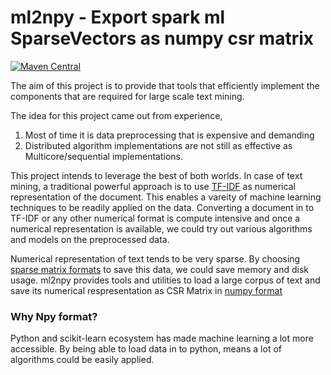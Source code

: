 # ml2npy - Export spark ml SparseVectors as numpy csr matrix

[![Maven Central](https://maven-badges.herokuapp.com/maven-central/com.indix/ml2npy_2.11/badge.svg)](https://maven-badges.herokuapp.com/maven-central/com.indix/ml2npy_2.11)

The aim of this project is to provide that tools that efficiently implement the components that are required for large scale text mining. 

The idea for this project came out from experience,
  1. Most of time it is data preprocessing that is expensive and demanding
  2. Distributed algorithm implementations are not still as effective as Multicore/sequential implementations.

This project intends to leverage the best of both worlds. In case of text mining, a traditional powerful approach is to use [TF-IDF](https://en.wikipedia.org/wiki/Tf%E2%80%93idf) as numerical representation of the document. This enables a vareity of machine learning techniques to be readily applied on the data. Converting a document in to TF-IDF or any other numerical format is compute intensive and once a numerical representation is available, we could try out various algorithms and models on the preprocessed data. 

Numerical representation of text tends to be very sparse. By choosing [sparse matrix formats](https://en.wikipedia.org/wiki/Sparse_matrix) to save this data, we could save memory and disk usage. ml2npy provides tools and utilities to load a large corpus of text and save its numerical respresentation as CSR Matrix in [numpy format](https://docs.scipy.org/doc/numpy/neps/npy-format.html)

### Why Npy format?

Python and scikit-learn ecosystem has made machine learning a lot more accessible. By being able to load data in to python, means a lot of algorithms could be easily applied.

